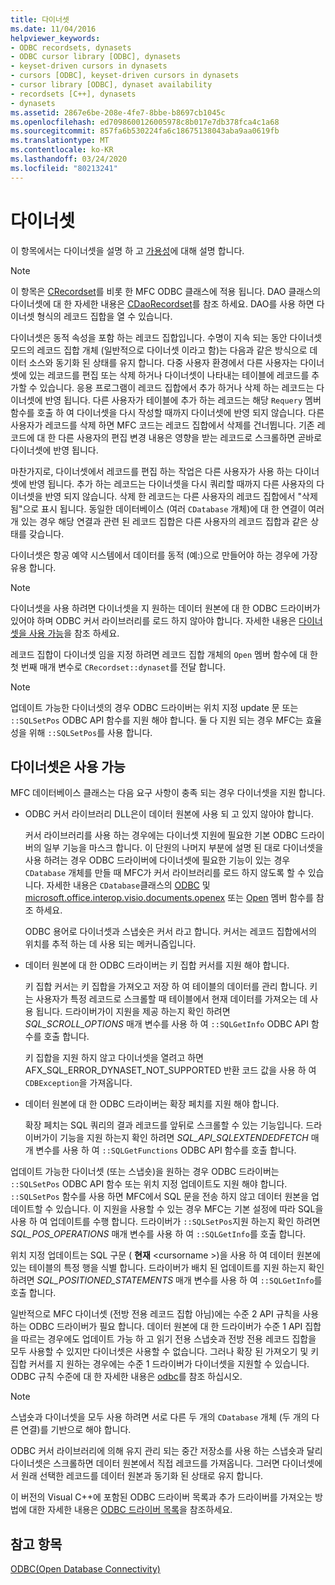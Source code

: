 ```yaml
---
title: 다이너셋
ms.date: 11/04/2016
helpviewer_keywords:
- ODBC recordsets, dynasets
- ODBC cursor library [ODBC], dynasets
- keyset-driven cursors in dynasets
- cursors [ODBC], keyset-driven cursors in dynasets
- cursor library [ODBC], dynaset availability
- recordsets [C++], dynasets
- dynasets
ms.assetid: 2867e6be-208e-4fe7-8bbe-b8697cb1045c
ms.openlocfilehash: ed7098600126005978c8b017e7db378fca4c1a68
ms.sourcegitcommit: 857fa6b530224fa6c18675138043aba9aa0619fb
ms.translationtype: MT
ms.contentlocale: ko-KR
ms.lasthandoff: 03/24/2020
ms.locfileid: "80213241"
---
```

# <a name="dynaset"></a>다이너셋

이 항목에서는 다이너셋을 설명 하 고 [가용성](#_core_availability_of_dynasets)에 대해 설명 합니다.

> [!NOTE]
>  이 항목은 [CRecordset](../../mfc/reference/crecordset-class.md)를 비롯 한 MFC ODBC 클래스에 적용 됩니다. DAO 클래스의 다이너셋에 대 한 자세한 내용은 [CDaoRecordset](../../mfc/reference/cdaorecordset-class.md)를 참조 하세요. DAO를 사용 하면 다이너셋 형식의 레코드 집합을 열 수 있습니다.

다이너셋은 동적 속성을 포함 하는 레코드 집합입니다. 수명이 지속 되는 동안 다이너셋 모드의 레코드 집합 개체 (일반적으로 다이너셋 이라고 함)는 다음과 같은 방식으로 데이터 소스와 동기화 된 상태를 유지 합니다. 다중 사용자 환경에서 다른 사용자는 다이너셋에 있는 레코드를 편집 또는 삭제 하거나 다이너셋이 나타내는 테이블에 레코드를 추가할 수 있습니다. 응용 프로그램이 레코드 집합에서 추가 하거나 삭제 하는 레코드는 다이너셋에 반영 됩니다. 다른 사용자가 테이블에 추가 하는 레코드는 해당 `Requery` 멤버 함수를 호출 하 여 다이너셋을 다시 작성할 때까지 다이너셋에 반영 되지 않습니다. 다른 사용자가 레코드를 삭제 하면 MFC 코드는 레코드 집합에서 삭제를 건너뜁니다. 기존 레코드에 대 한 다른 사용자의 편집 변경 내용은 영향을 받는 레코드로 스크롤하면 곧바로 다이너셋에 반영 됩니다.

마찬가지로, 다이너셋에서 레코드를 편집 하는 작업은 다른 사용자가 사용 하는 다이너셋에 반영 됩니다. 추가 하는 레코드는 다이너셋을 다시 쿼리할 때까지 다른 사용자의 다이너셋을 반영 되지 않습니다. 삭제 한 레코드는 다른 사용자의 레코드 집합에서 "삭제 됨"으로 표시 됩니다. 동일한 데이터베이스 (여러 `CDatabase` 개체)에 대 한 연결이 여러 개 있는 경우 해당 연결과 관련 된 레코드 집합은 다른 사용자의 레코드 집합과 같은 상태를 갖습니다.

다이너셋은 항공 예약 시스템에서 데이터를 동적 (예:)으로 만들어야 하는 경우에 가장 유용 합니다.

> [!NOTE]
> 다이너셋을 사용 하려면 다이너셋을 지 원하는 데이터 원본에 대 한 ODBC 드라이버가 있어야 하며 ODBC 커서 라이브러리를 로드 하지 않아야 합니다. 자세한 내용은 [다이너셋을 사용 가능](#_core_availability_of_dynasets)을 참조 하세요.

레코드 집합이 다이너셋 임을 지정 하려면 레코드 집합 개체의 `Open` 멤버 함수에 대 한 첫 번째 매개 변수로 `CRecordset::dynaset`를 전달 합니다.

> [!NOTE]
> 업데이트 가능한 다이너셋의 경우 ODBC 드라이버는 위치 지정 update 문 또는 `::SQLSetPos` ODBC API 함수를 지원 해야 합니다. 둘 다 지원 되는 경우 MFC는 효율성을 위해 `::SQLSetPos`를 사용 합니다.

##  <a name="availability-of-dynasets"></a><a name="_core_availability_of_dynasets"></a>다이너셋은 사용 가능

MFC 데이터베이스 클래스는 다음 요구 사항이 충족 되는 경우 다이너셋을 지원 합니다.

- ODBC 커서 라이브러리 DLL은이 데이터 원본에 사용 되 고 있지 않아야 합니다.

   커서 라이브러리를 사용 하는 경우에는 다이너셋 지원에 필요한 기본 ODBC 드라이버의 일부 기능을 마스크 합니다. 이 단원의 나머지 부분에 설명 된 대로 다이너셋을 사용 하려는 경우 ODBC 드라이버에 다이너셋에 필요한 기능이 있는 경우 `CDatabase` 개체를 만들 때 MFC가 커서 라이브러리를 로드 하지 않도록 할 수 있습니다. 자세한 내용은 `CDatabase`클래스의 [ODBC](../../data/odbc/odbc-basics.md) 및 [microsoft.office.interop.visio.documents.openex](../../mfc/reference/cdatabase-class.md#openex) 또는 [Open](../../mfc/reference/cdatabase-class.md#open) 멤버 함수를 참조 하세요.

   ODBC 용어로 다이너셋과 스냅숏은 커서 라고 합니다. 커서는 레코드 집합에서의 위치를 추적 하는 데 사용 되는 메커니즘입니다.

- 데이터 원본에 대 한 ODBC 드라이버는 키 집합 커서를 지원 해야 합니다.

   키 집합 커서는 키 집합을 가져오고 저장 하 여 테이블의 데이터를 관리 합니다. 키는 사용자가 특정 레코드로 스크롤할 때 테이블에서 현재 데이터를 가져오는 데 사용 됩니다. 드라이버가이 지원을 제공 하는지 확인 하려면 *SQL_SCROLL_OPTIONS* 매개 변수를 사용 하 여 `::SQLGetInfo` ODBC API 함수를 호출 합니다.

   키 집합을 지원 하지 않고 다이너셋을 열려고 하면 AFX_SQL_ERROR_DYNASET_NOT_SUPPORTED 반환 코드 값을 사용 하 여 `CDBException`을 가져옵니다.

- 데이터 원본에 대 한 ODBC 드라이버는 확장 페치를 지원 해야 합니다.

   확장 페치는 SQL 쿼리의 결과 레코드를 앞뒤로 스크롤할 수 있는 기능입니다. 드라이버가이 기능을 지원 하는지 확인 하려면 *SQL_API_SQLEXTENDEDFETCH* 매개 변수를 사용 하 여 `::SQLGetFunctions` ODBC API 함수를 호출 합니다.

업데이트 가능한 다이너셋 (또는 스냅숏)을 원하는 경우 ODBC 드라이버는 `::SQLSetPos` ODBC API 함수 또는 위치 지정 업데이트도 지원 해야 합니다. `::SQLSetPos` 함수를 사용 하면 MFC에서 SQL 문을 전송 하지 않고 데이터 원본을 업데이트할 수 있습니다. 이 지원을 사용할 수 있는 경우 MFC는 기본 설정에 따라 SQL을 사용 하 여 업데이트를 수행 합니다. 드라이버가 `::SQLSetPos`지원 하는지 확인 하려면 *SQL_POS_OPERATIONS* 매개 변수를 사용 하 여 `::SQLGetInfo`를 호출 합니다.

위치 지정 업데이트는 SQL 구문 ( **현재** \<cursorname >)을 사용 하 여 데이터 원본에 있는 테이블의 특정 행을 식별 합니다. 드라이버가 배치 된 업데이트를 지원 하는지 확인 하려면 *SQL_POSITIONED_STATEMENTS* 매개 변수를 사용 하 여 `::SQLGetInfo`를 호출 합니다.

일반적으로 MFC 다이너셋 (전방 전용 레코드 집합 아님)에는 수준 2 API 규칙을 사용 하는 ODBC 드라이버가 필요 합니다. 데이터 원본에 대 한 드라이버가 수준 1 API 집합을 따르는 경우에도 업데이트 가능 하 고 읽기 전용 스냅숏과 전방 전용 레코드 집합을 모두 사용할 수 있지만 다이너셋은 사용할 수 없습니다. 그러나 확장 된 가져오기 및 키 집합 커서를 지 원하는 경우에는 수준 1 드라이버가 다이너셋을 지원할 수 있습니다. ODBC 규칙 수준에 대 한 자세한 내용은 [odbc](../../data/odbc/odbc-basics.md)를 참조 하십시오.

> [!NOTE]
> 스냅숏과 다이너셋을 모두 사용 하려면 서로 다른 두 개의 `CDatabase` 개체 (두 개의 다른 연결)를 기반으로 해야 합니다.

ODBC 커서 라이브러리에 의해 유지 관리 되는 중간 저장소를 사용 하는 스냅숏과 달리 다이너셋은 스크롤하면 데이터 원본에서 직접 레코드를 가져옵니다. 그러면 다이너셋에서 원래 선택한 레코드를 데이터 원본과 동기화 된 상태로 유지 합니다.

이 버전의 Visual C++에 포함된 ODBC 드라이버 목록과 추가 드라이버를 가져오는 방법에 대한 자세한 내용은 [ODBC 드라이버 목록](../../data/odbc/odbc-driver-list.md)을 참조하세요.

## <a name="see-also"></a>참고 항목

[ODBC(Open Database Connectivity)](../../data/odbc/open-database-connectivity-odbc.md)
